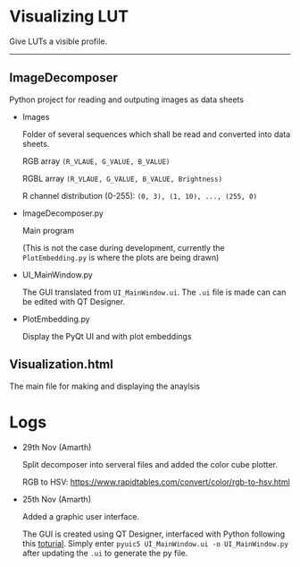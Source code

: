 # Visualizing LUT

Give LUTs a visible profile. 

------------------------------------------

## ImageDecomposer

Python project for reading and outputing images as data sheets 

* Images 

  Folder of several sequences which shall be read and converted into data sheets.
  
  RGB array `(R_VLAUE, G_VALUE, B_VALUE)`
  
  RGBL array `(R_VLAUE, G_VALUE, B_VALUE, Brightness)`
  
  R channel distribution (0-255): `(0, 3), (1, 10), ..., (255, 0)`

* ImageDecomposer.py
  
  Main program 

  (This is not the case during development, currently the `PlotEmbedding.py` is where
  the plots are being drawn)

* UI_MainWindow.py

  The GUI translated from `UI_MainWindow.ui`. The `.ui` file is made can can be edited with QT Designer.

* PlotEmbedding.py

  Display the PyQt UI and with plot embeddings 



## Visualization.html

The main file for making and displaying the anaylsis 

# Logs 

* 29th Nov (Amarth)
  
  Split decomposer into serveral files and added the color cube plotter.

  RGB to HSV: https://www.rapidtables.com/convert/color/rgb-to-hsv.html 

* 25th Nov (Amarth)

  Added a graphic user interface. 

  The GUI is created using QT Designer, interfaced with Python following 
  this [toturial](https://www.pythonguis.com/tutorials/first-steps-qt-creator/). 
  Simply enter `pyuic5 UI_MainWindow.ui -o UI_MainWindow.py` after updating the `.ui`
  to generate the py file. 

